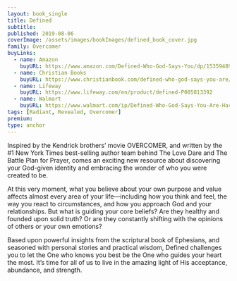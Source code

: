 ```yaml
---
layout: book_single
title: Defined
subtitle:
published: 2019-08-06
coverImage: /assets/images/bookImages/defined_book_cover.jpg
family: Overcomer
buyLinks:
  - name: Amazon
    buyURL: https://www.amazon.com/Defined-Who-God-Says-You/dp/1535948922/ref=sr_1_2?keywords=Defined&qid=1637270607&qsid=141-6196979-4180442&sr=8-2&sres=153596006X%2C1535948922%2C1462794963%2C1535960078%2C1535956798%2C1535960132%2C153595678X%2C1535970138%2C0132177153%2CB07KXZBD9J%2C0358004411%2C0063075415%2CB09L3392B4%2C1535956763%2C1631956116%2C080100845X&srpt=ABIS_BOOK
  - name: Christian Books
    buyURL: https://www.christianbook.com/defined-who-god-says-you-are/stephen-kendrick/9781535948920/pd/948920?event=ESRCN
  - name: Lifeway
    buyURL: https://www.lifeway.com/en/product/defined-P005813392
  - name: Walmart
    buyURL: https://www.walmart.com/ip/Defined-Who-God-Says-You-Are-Hardcover-9781535948920/456525853
tags: [Radiant, Revealed, Overcomer]
premium:
type: anchor
---
```

Inspired by the Kendrick brothers’ movie OVERCOMER, and written by the #1 New York Times best-selling author team behind The Love Dare and The Battle Plan for Prayer, comes an exciting new resource about discovering your God-given identity and embracing the wonder of who you were created to be.

At this very moment, what you believe about your own purpose and value affects almost every area of your life—including how you think and feel, the way you react to circumstances, and how you approach God and your relationships. But what is guiding your core beliefs? Are they healthy and founded upon solid truth? Or are they constantly shifting with the opinions of others or your own emotions?

Based upon powerful insights from the scriptural book of Ephesians, and seasoned with personal stories and practical wisdom, Defined challenges you to let the One who knows you best be the One who guides your heart the most. It’s time for all of us to live in the amazing light of His acceptance, abundance, and strength.
